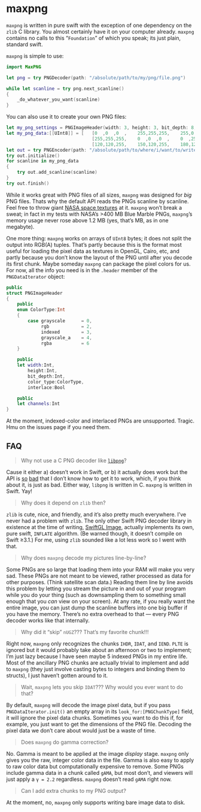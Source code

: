 # maxpng

`maxpng` is written in pure swift with the exception of one dependency on the `zlib` C library. You almost certainly have it on your computer already. `maxpng` contains no calls to this “`Foundation`” of which you speak; its just plain, standard swift.

`maxpng` is simple to use:

````swift
import MaxPNG

let png = try PNGDecoder(path: "/absolute/path/to/my/png/file.png")

while let scanline = try png.next_scanline()
{
    _do_whatever_you_want(scanline)
}
````

You can also use it to create your own PNG files:
````swift
let my_png_settings = PNGImageHeader(width: 3, height: 3, bit_depth: 8, color_type: .rgb, interlace: false)
let my_png_data:[[UInt8]] = [   [0  ,0  ,0  ,    255,255,255,    255,0  ,255],
                                [255,255,255,    0  ,0  ,0  ,    0  ,255,0  ],
                                [120,120,255,    150,120,255,    180,120,255] ]
let out = try PNGEncoder(path: "/absolute/path/to/where/i/want/to/write/my/file/to.png", header: my_png_settings)
try out.initialize()
for scanline in my_png_data
{
    try out.add_scanline(scanline)
}
try out.finish()
````

While it works great with PNG files of all sizes, `maxpng` was designed for *big* PNG files. Thats why the default API reads the PNGs scanline by scanline. Feel free to throw giant [NASA space textures](http://visibleearth.nasa.gov/view.php?id=74218) at it. `maxpng` won’t break a sweat; in fact in my tests with NASA’s >400 MB Blue Marble PNGs, `maxpng`’s memory usage never rose above 1.2 MB (yes, that’s MB, as in one megabyte).

One more thing: `maxpng` works on arrays of `UInt8` bytes; it does not split the output into RGB(A) tuples. That’s partly because this is the format most useful for loading the pixel data as textures in OpenGL, Cairo, etc, and partly because you don’t know the layout of the PNG until after you decode its first chunk. Maybe someday `maxpng` can package the pixel colors for us. For now, all the info you need is in the `.header` member of the `PNGDataIterator` object:

````swift
public
struct PNGImageHeader
{
    public
    enum ColorType:Int
    {
        case grayscale      = 0,
             rgb            = 2,
             indexed        = 3,
             grayscale_a    = 4,
             rgba           = 6
    }

    public
    let width:Int,
        height:Int,
        bit_depth:Int,
        color_type:ColorType,
        interlace:Bool

    public
    let channels:Int
}
````

At the moment, indexed-color and interlaced PNGs are unsupported. Tragic. Hmu on the issues page if you need them.

## FAQ

> Why not use a C PNG decoder like [`libpng`](http://www.libpng.org/pub/png/libpng.html)?

Cause it either a) doesn’t work in Swift, or b) it actually does work but the API is [so](https://bobobobo.wordpress.com/2009/03/02/how-to-use-libpng/) [bad](http://latentcontent.net/2007/12/05/libpng-worst-api-ever/) that I don’t know how to get it to work, which, if you think about it, is just as bad. Either way, `libpng` is written in C. `maxpng` is written in Swift. Yay!

> Why does it depend on `zlib` then?

`zlib` is cute, nice, and friendly, and it’s also pretty much everywhere. I’ve never had a problem with `zlib`. The only other Swift PNG decoder library in existence at the time of writing, [SwiftGL Image](https://github.com/SwiftGL/Image), actually implements its own, pure swift, `INFLATE` algorithm. (Be warned though, it doesn’t compile on Swift ≥3.1.) For me, using `zlib` sounded like a lot less work so I went with that.

> Why does `maxpng` decode my pictures line-by-line?

Some PNGs are so large that loading them into your RAM will make you very sad. These PNGs are not meant to be viewed, rather processed as data for other purposes. (Think satellite scan data.) Reading them line by line avoids this problem by letting you stream the picture in and out of your program while you do your thing (such as downsampling them to something small enough that you *can* view on your screen). At any rate, if you really want the entire image, you can just dump the scanline buffers into one big buffer if you have the memory. There’s no extra overhead to that — every PNG decoder works like that internally.

> Why did it “skip” `nUGZ`??? That’s my favorite chunk!!!

Right now, `maxpng` only recognizes the chunks `IHDR`, `IDAT`, and `IEND`. `PLTE` is ignored but it would probably take about an afternoon or two to implement; I’m just lazy because I have seen maybe 5 indexed PNGs in my entire life. Most of the ancillary PNG chunks are actually trivial to implement and add to `maxpng` (they just involve casting bytes to integers and binding them to structs), I just haven’t gotten around to it.

> Wait, `maxpng` lets you skip `IDAT`??? Why would you ever want to do that?

By default, `maxpng` will decode the image pixel data, but if you pass `PNGDataIterator.init()` an empty array in its `look_for:[PNGChunkType]` field, it will ignore the pixel data chunks. Sometimes you want to do this if, for example, you just want to get the dimensions of the PNG file. Decoding the pixel data we don’t care about would just be a waste of time.

> Does `maxpng` do gamma correction?

No. Gamma is meant to be applied at the image *display* stage. `maxpng` only gives you the raw, integer color data in the file. Gamma is also easy to apply to raw color data but computationally expensive to remove. Some PNGs include gamma data in a chunk called `gAMA`, but most don’t, and viewers will just apply a `γ = 2.2` regardless. `maxpng` doesn’t read `gAMA` right now.

> Can I add extra chunks to my PNG output?

At the moment, no, `maxpng` only supports writing bare image data to disk.
